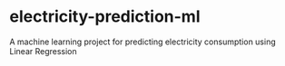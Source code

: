 # electricity-prediction-ml
A machine learning project for predicting electricity consumption using Linear Regression
